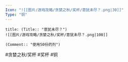 ```yaml
---
Icon: "![[图片/游戏攻略/贪婪之秋/奖杯/意犹未尽？.png|30]]"
Type: "铜"
---
```

```ad-common-bronze-trophy
title: (Title:: "意犹未尽？")
![[图片/游戏攻略/贪婪之秋/奖杯/意犹未尽？.png|100]]

(Comment:: "使用50份药剂")
```

#贪婪之秋/奖杯 #奖杯 #铜
